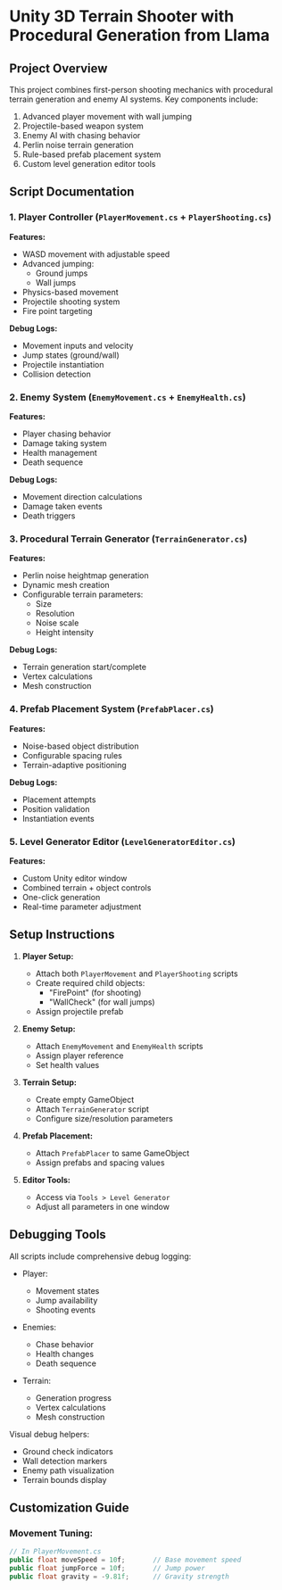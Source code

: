 # Unity 3D Terrain Shooter with Procedural Generation from Llama

## Project Overview

This project combines first-person shooting mechanics with procedural terrain generation and enemy AI systems. Key components include:

1. Advanced player movement with wall jumping
2. Projectile-based weapon system
3. Enemy AI with chasing behavior
4. Perlin noise terrain generation
5. Rule-based prefab placement system
6. Custom level generation editor tools

## Script Documentation

### 1. Player Controller (`PlayerMovement.cs` + `PlayerShooting.cs`)

**Features:**
- WASD movement with adjustable speed
- Advanced jumping:
  - Ground jumps
  - Wall jumps
- Physics-based movement
- Projectile shooting system
- Fire point targeting

**Debug Logs:**
- Movement inputs and velocity
- Jump states (ground/wall)
- Projectile instantiation
- Collision detection

### 2. Enemy System (`EnemyMovement.cs` + `EnemyHealth.cs`)

**Features:**
- Player chasing behavior
- Damage taking system
- Health management
- Death sequence

**Debug Logs:**
- Movement direction calculations
- Damage taken events
- Death triggers

### 3. Procedural Terrain Generator (`TerrainGenerator.cs`)

**Features:**
- Perlin noise heightmap generation
- Dynamic mesh creation
- Configurable terrain parameters:
  - Size
  - Resolution
  - Noise scale
  - Height intensity

**Debug Logs:**
- Terrain generation start/complete
- Vertex calculations
- Mesh construction

### 4. Prefab Placement System (`PrefabPlacer.cs`)

**Features:**
- Noise-based object distribution
- Configurable spacing rules
- Terrain-adaptive positioning

**Debug Logs:**
- Placement attempts
- Position validation
- Instantiation events

### 5. Level Generator Editor (`LevelGeneratorEditor.cs`)

**Features:**
- Custom Unity editor window
- Combined terrain + object controls
- One-click generation
- Real-time parameter adjustment

## Setup Instructions

1. **Player Setup:**
   - Attach both `PlayerMovement` and `PlayerShooting` scripts
   - Create required child objects:
     - "FirePoint" (for shooting)
     - "WallCheck" (for wall jumps)
   - Assign projectile prefab

2. **Enemy Setup:**
   - Attach `EnemyMovement` and `EnemyHealth` scripts
   - Assign player reference
   - Set health values

3. **Terrain Setup:**
   - Create empty GameObject
   - Attach `TerrainGenerator` script
   - Configure size/resolution parameters

4. **Prefab Placement:**
   - Attach `PrefabPlacer` to same GameObject
   - Assign prefabs and spacing values

5. **Editor Tools:**
   - Access via `Tools > Level Generator`
   - Adjust all parameters in one window

## Debugging Tools

All scripts include comprehensive debug logging:

- Player:
  - Movement states
  - Jump availability
  - Shooting events

- Enemies:
  - Chase behavior
  - Health changes
  - Death sequence

- Terrain:
  - Generation progress
  - Vertex calculations
  - Mesh construction

Visual debug helpers:
- Ground check indicators
- Wall detection markers
- Enemy path visualization
- Terrain bounds display

## Customization Guide

### Movement Tuning:
```csharp
// In PlayerMovement.cs
public float moveSpeed = 10f;       // Base movement speed
public float jumpForce = 10f;       // Jump power
public float gravity = -9.81f;      // Gravity strength